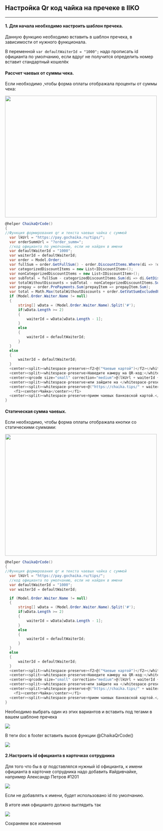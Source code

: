 ## Настройка Qr код чайка на пречеке в IIKO
---
#### 1. Для начала необходимо настроить шаблон пречека.

Данную функцию необходимо вставить в шаблон пречека, в зависимости от нужного функционала.

В переменной   `var defaultWaiterId = "1000";` надо прописать id официанта по умолчанию, если вдруг не получится определить номер вставит стандартный кошелёк

#### Рассчет чаевых от суммы чека.
Если необходимо ,чтобы форма оплаты отображала проценты от суммы чека:

<img src="https://raw.github.com/Okeydj/chaika-qr/master/percent_qr_tips.png" width="500px" height="400px">



  ```c#
  @helper ChaikaQrCode()
{
//Функция формирования qr и текста чаевых чайка с суммой 
    var lkUrl = "https://pay.gochaika.ru/tips/";
    var orderSummUrl = "?order_summ=";
    //код официанта по умолчанию, если не найден в имени
    var defaultWaiterId = "1000"; 
    var waiterId = defaultWaiterId;
    var order = Model.Order;
    var fullSum = order.GetFullSum() - order.DiscountItems.Where(di => !di.Type.PrintProductItemInPrecheque).Sum(di => di.GetDiscountSum());
    var categorizedDiscountItems = new List<IDiscountItem>();
    var nonCategorizedDiscountItems = new List<IDiscountItem>();
    var subTotal = fullSum - categorizedDiscountItems.Sum(di => di.GetDiscountSum());
    var totalWithoutDiscounts = subTotal - nonCategorizedDiscountItems.Sum(di => di.GetDiscountSum());
    var prepay = order.PrePayments.Sum(prepayItem => prepayItem.Sum);
    var total = Math.Max(totalWithoutDiscounts + order.GetVatSumExcludedFromPrice() - prepay, 0m);
    if (Model.Order.Waiter.Name != null)
    {
        string[] wData = (Model.Order.Waiter.Name).Split('#');
        if(wData.Length >= 2)
        {
            waiterId = wData[wData.Length - 1];
        }
        else
        {
            waiterId = defaultWaiterId;
        }
    }
    else
    {
        waiterId = defaultWaiterId;
    }
    <center><split><whitespace-preserve><f2>@("Чаевые картой")</f2></whitespace-preserve></split></center>
    <center><split><whitespace-preserve>Наведите камеру на QR-код:</whitespace-preserve></split></center>
    <center><qrcode size="small" correction="medium">@(lkUrl + waiterId + orderSummUrl + total)</qrcode></center>
    <center><split><whitespace-preserve>или зайдите на </whitespace-preserve></split></center>
    <center><split><whitespace-preserve>@("https://chaika.tips/" + waiterId)</whitespace-preserve></split></center>
      <f1><center>Чайка</center></f1>        
    <center><split><whitespace-preserve>прием чаевых банковской картой.</whitespace-preserve></split></center>
}
  ```

#### Статическая сумма чаевых.
Если необходимо, чтобы форма оплаты отображала кнопки со статическими суммами: 

<img src="https://raw.github.com/Okeydj/chaika-qr/master/static_qr_tips.png" width="500px" height="400px">


  ```c#
  @helper ChaikaQrCode()
{
//Функция формирования qr и текста чаевых чайка с суммой 
    var lkUrl = "https://pay.gochaika.ru/tips/";
    //код официанта по умолчанию, если не найден в имени
    var defaultWaiterId = "1000"; 
    var waiterId = defaultWaiterId;

    if (Model.Order.Waiter.Name != null)
    {
        string[] wData = (Model.Order.Waiter.Name).Split('#');
        if(wData.Length >= 2)
        {
            waiterId = wData[wData.Length - 1];
        }
        else
        {
            waiterId = defaultWaiterId;
        }
    }
    else
    {
        waiterId = defaultWaiterId;
    }
    <center><split><whitespace-preserve><f2>@("Чаевые картой")</f2></whitespace-preserve></split></center>
    <center><split><whitespace-preserve>Наведите камеру на QR-код:</whitespace-preserve></split></center>
    <center><qrcode size="small" correction="medium">@(lkUrl + waiterId + orderSummUrl + total)</qrcode></center>
    <center><split><whitespace-preserve>или зайдите на </whitespace-preserve></split></center>
    <center><split><whitespace-preserve>@("https://chaika.tips/" + waiterId)</whitespace-preserve></split></center>
      <f1><center>Чайка</center></f1>        
    <center><split><whitespace-preserve>прием чаевых банковской картой.</whitespace-preserve></split></center>
}
  ``` 
  
Необходимо выбрать один из этих вариантов и вставить под тегами </doc> в вашем шаблоне пречека

<img src="https://raw.github.com/Okeydj/chaika-qr/master/iiko_doc.png">

В теги doc в footer вставить вызов функции @ChaikaQrCode() 

<img src="https://raw.github.com/Okeydj/chaika-qr/master/iiko_doc_func.png">


#### 2.Настроить id официанта в карточках сотрудника 

Для того что бы в qr подставлялся нужный id официанта, к имени официанта в карточке сотрудника надо добавить #айдивчайке, например Александр Петров #1201 

<img src="https://raw.github.com/Okeydj/chaika-qr/master/emplo.png" >


Если не добавлять к имени, будет использовано id по умолчанию.

В итоге имя официанто должно выглядить так 

<img src="https://raw.github.com/Okeydj/chaika-qr/master/waiters.png" >


Сохраняем все изменения
